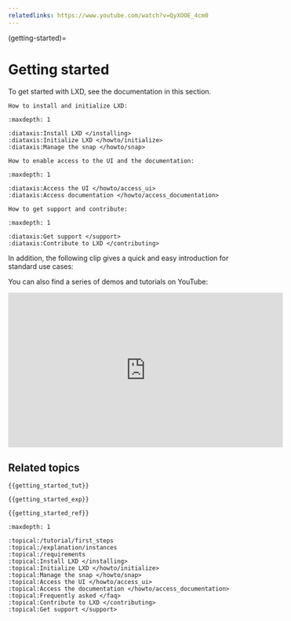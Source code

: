 ```yaml
---
relatedlinks: https://www.youtube.com/watch?v=QyXOOE_4cm0
---
```


(getting-started)=
# Getting started

To get started with LXD, see the documentation in this section.

```{only} diataxis
How to install and initialize LXD:
```

```{filtered-toctree}
:maxdepth: 1

:diataxis:Install LXD </installing>
:diataxis:Initialize LXD </howto/initialize>
:diataxis:Manage the snap </howto/snap>
```

```{only} diataxis
How to enable access to the UI and the documentation:
```

```{filtered-toctree}
:maxdepth: 1

:diataxis:Access the UI </howto/access_ui>
:diataxis:Access documentation </howto/access_documentation>
```

```{only} diataxis
How to get support and contribute:
```

```{filtered-toctree}
:maxdepth: 1

:diataxis:Get support </support>
:diataxis:Contribute to LXD </contributing>
```

In addition, the following clip gives a quick and easy introduction for standard use cases:

<div>
 <script id="asciicast-226224" src="https://asciinema.org/a/226224.js" async></script>
</div>

You can also find a series of demos and tutorials on YouTube:

<iframe width="560" height="315" src="https://www.youtube.com/embed/videoseries?list=PLddduKsl-KEhleT9VTR4hbtlNdtMr6cFd" title="YouTube video player" frameborder="0" allow="accelerometer; autoplay; clipboard-write; encrypted-media; gyroscope; picture-in-picture" allowfullscreen></iframe>

## Related topics

```{only} diataxis
{{getting_started_tut}}

{{getting_started_exp}}

{{getting_started_ref}}
```

```{filtered-toctree}
:maxdepth: 1

:topical:/tutorial/first_steps
:topical:/explanation/instances
:topical:/requirements
:topical:Install LXD </installing>
:topical:Initialize LXD </howto/initialize>
:topical:Manage the snap </howto/snap>
:topical:Access the UI </howto/access_ui>
:topical:Access the documentation </howto/access_documentation>
:topical:Frequently asked </faq>
:topical:Contribute to LXD </contributing>
:topical:Get support </support>
```
